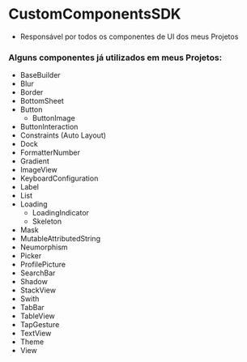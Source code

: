 # CustomComponentsSDK
- Responsável por todos os componentes de UI dos meus Projetos

  
### Alguns componentes já utilizados em meus Projetos:
- BaseBuilder
- Blur
- Border
- BottomSheet
- Button
  - ButtonImage
- ButtonInteraction
- Constraints (Auto Layout)
- Dock
- FormatterNumber
- Gradient
- ImageView
- KeyboardConfiguration
- Label
- List
- Loading
  - LoadingIndicator
  - Skeleton
- Mask
- MutableAttributedString
- Neumorphism
- Picker
- ProfilePicture
- SearchBar
- Shadow
- StackView
- Swith
- TabBar
- TableView
- TapGesture
- TextView
- Theme
- View

